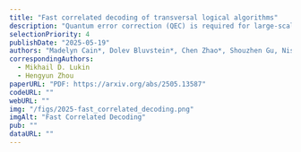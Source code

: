 ```yaml
---
title: "Fast correlated decoding of transversal logical algorithms"
description: "Quantum error correction (QEC) is required for large-scale computation, but incurs a significant resource overhead. Recent advances have shown that by jointly decoding logical qubits in algorithms composed of transversal gates, the number of syndrome extraction rounds can be reduced by a factor of the code distance d, at the cost of increased classical decoding complexity. Here, we reformulate the problem of decoding transversal circuits by directly decoding relevant logical operator products as they propagate through the circuit. This procedure transforms the decoding task into one closely resembling that of a single-qubit memory propagating through time. The resulting approach leads to fast decoding and reduced problem size while maintaining high performance. Focusing on the surface code, we prove that this method enables fault-tolerant decoding with minimum-weight perfect matching, and benchmark its performance on example circuits including magic state distillation. We find that the threshold is comparable to that of a single-qubit memory, and that the total decoding run time can be, in fact, less than that of conventional lattice surgery. Our approach enables fast correlated decoding, providing a pathway to directly extend single-qubit QEC techniques to transversal algorithms."
selectionPriority: 4
publishDate: "2025-05-19"
authors: "Madelyn Cain*, Dolev Bluvstein*, Chen Zhao*, Shouzhen Gu, Nishad Maskara, Marcin Kalinowski, Alexandra A. Geim, Aleksander Kubica, Mikhail D. Lukin, and Hengyun Zhou"
correspondingAuthors:
  - Mikhail D. Lukin
  - Hengyun Zhou
paperURL: "PDF: https://arxiv.org/abs/2505.13587"
codeURL: ""
webURL: ""
img: "/figs/2025-fast_correlated_decoding.png"
imgAlt: "Fast Correlated Decoding"
pub: ""
dataURL: ""
---
```

